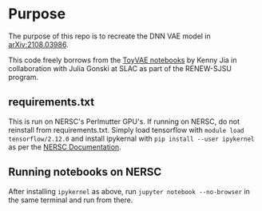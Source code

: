 # Purpose

The purpose of this repo is to recreate the DNN VAE model in [arXiv:2108.03986](https://arxiv.org/abs/2108.03986).

This code freely borrows from the [ToyVAE notebooks](https://github.com/Kenny-Jia/ToyVAE/tree/GAN-dev/software_dev/Notebooks) by Kenny Jia in collaboration with Julia Gonski at SLAC as part of
the RENEW-SJSU program.

## requirements.txt

This is run on NERSC's Perlmutter GPU's. If running on NERSC, do not reinstall from requirements.txt.
Simply load tensorflow with `module load tensorflow/2.12.0` and install
ipykernal with `pip install --user ipykernel` as per the [NERSC Documentation](https://docs.nersc.gov/machinelearning/tensorflow/).

## Running notebooks on NERSC

After installing `ipykernel` as above, run `jupyter notebook --no-browser` in the same terminal and run from there.
